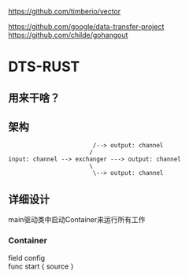 
https://github.com/timberio/vector

https://github.com/google/data-transfer-project
https://github.com/childe/gohangout

# DTS-RUST

## 用来干啥？


## 架构
```
                        /--> output: channel
                       /
input: channel --> exchanger ---> output: channel
                       \
                        \--> output: channel
```

## 详细设计

main驱动类中启动Container来运行所有工作
### Container
field config  
func start {
    source 
}




